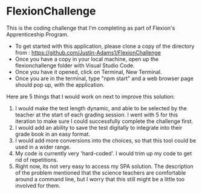 # FlexionChallenge
This is the coding challenge that I'm completing as part of Flexion's Apprenticeship Program.

- To get started with this application, please clone a copy of the directory from :
    https://github.com/Justin-Adams1/FlexionChallenge
- Once you have a copy in your local machine, open up the flexionchallenge folder with Visual Studio Code.
- Once you have it opened, click on Terminal, New Terminal.
- Once you are in the terminal, type "npm start" and a web browser page should pop up, with the application.

Here are 5 things that I would work on next to improve this solution:

1. I would make the test length dynamic, and able to be selected by the teacher at the start of each grading session. I went with 5 for this iteration to make sure I could successfully complete the challenge first. 
2. I would add an ability to save the test digitally to integrate into their grade book in an easy format. 
3. I would add more conversions into the choices, so that this tool could be used in a wider range. 
4. My code is currently very 'hard-coded'. I would trim up my code to get rid of repetitions.
5. Right now, its not very easy to access my SPA solution. The description of the problem mentioned that the science teachers are comfortable around a command line, but I worry that this still might be a little too involved for them. 